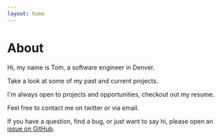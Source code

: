 ```yaml
---
layout: home
---
```

# About 

Hi, my name is Tom, a software engineer in Denver.

Take a look at some of my past and current projects.

I'm always open to projects and opportunities, checkout out my resume.

Feel free to contact me on twitter or via email.

If you have a question, find a bug, or just want to say hi, please open an [issue on GitHub](https://github.com/TaylanTatli/Halve/issues/new).
